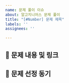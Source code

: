 ```yaml
---
name: 문제 풀이 이슈
about: 알고지니어스 문제 풀이
title: "[#Number] 문제 제목"
labels: ''
assignees: ''

---
```

## 🎈 문제 내용 및 링크


## 🤔 문제 선정 동기

